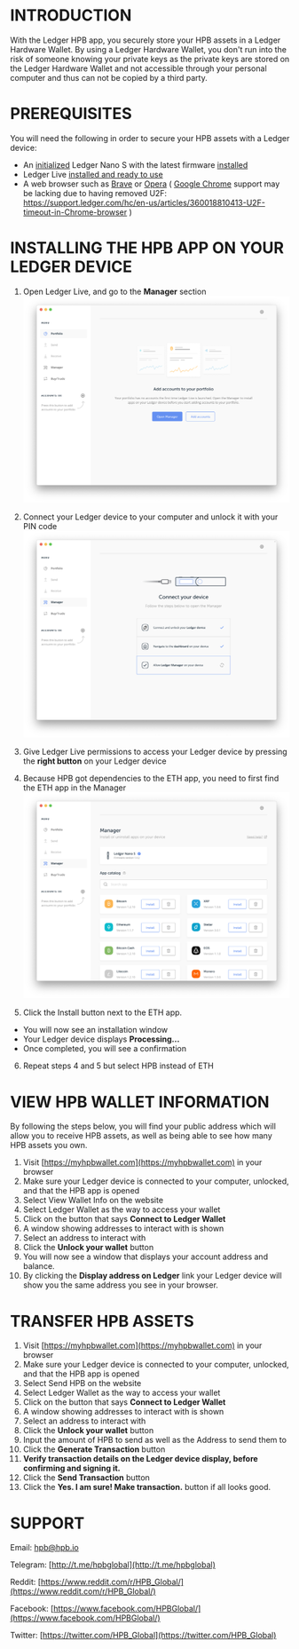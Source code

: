 # INTRODUCTION
With the Ledger HPB app, you securely store your HPB assets in a Ledger Hardware Wallet. By using a Ledger Hardware Wallet, you don't run into the risk of someone knowing your private keys as the private keys are stored on the Ledger Hardware Wallet and not accessible through your personal computer and thus can not be copied by a third party.

# PREREQUISITES
You will need the following in order to secure your HPB assets with a Ledger device:

* An [initialized](https://support.ledgerwallet.com/hc/en-us/articles/360000613793) Ledger Nano S with the latest firmware [installed](https://support.ledgerwallet.com/hc/en-us/articles/360002731113)
* Ledger Live [installed and ready to use](https://support.ledgerwallet.com/hc/en-us/articles/360006395233)
* A web browser such as [Brave](https://brave.com/) or [Opera](https://www.opera.com/) ( [Google Chrome](https://www.google.com/chrome/) support may be lacking due to having removed U2F: https://support.ledger.com/hc/en-us/articles/360018810413-U2F-timeout-in-Chrome-browser )


# INSTALLING THE HPB APP ON YOUR LEDGER DEVICE
1. Open Ledger Live, and go to the **Manager** section
![alt text](https://github.com/Nicemanss/ledger-doc/blob/master/images/LedgerLive.png "Ledger Live Manager")

2. Connect your Ledger device to your computer and unlock it with your PIN code
![alt text](https://github.com/Nicemanss/ledger-doc/blob/master/images/AllowLedger.png "Connect Device")

3. Give Ledger Live permissions to access your Ledger device by pressing the **right button** on your Ledger device 
4. Because HPB got dependencies to the ETH app, you need to first find the ETH app in the Manager
![alt text](https://github.com/Nicemanss/ledger-doc/blob/master/images/AppManager.png "App Manager")
5. Click the Install button next to the ETH app.
* You will now see an installation window
* Your Ledger device displays **Processing...**
* Once completed, you will see a confirmation
6. Repeat steps 4 and 5 but select HPB instead of ETH


# VIEW HPB WALLET INFORMATION
By following the steps below, you will find your public address which will allow you to receive HPB assets, as well as being able to see how many HPB assets you own.
1. Visit [https://myhpbwallet.com](https://myhpbwallet.com) in your browser
2. Make sure your Ledger device is connected to your computer, unlocked, and that the HPB app is opened
3. Select View Wallet Info on the website
4. Select Ledger Wallet as the way to access your wallet
5. Click on the button that says **Connect to Ledger Wallet**
6. A window showing addresses to interact with is shown
7. Select an address to interact with
8. Click the **Unlock your wallet** button
9. You will now see a window that displays your account address and balance.
10. By clicking the **Display address on Ledger** link your Ledger device will show you the same address you see in your browser.

# TRANSFER HPB ASSETS
1. Visit [https://myhpbwallet.com](https://myhpbwallet.com) in your browser
2. Make sure your Ledger device is connected to your computer, unlocked, and that the HPB app is opened
3. Select Send HPB on the website
4. Select Ledger Wallet as the way to access your wallet
5. Click on the button that says **Connect to Ledger Wallet**
6. A window showing addresses to interact with is shown
7. Select an address to interact with
8. Click the **Unlock your wallet** button
9. Input the amount of HPB to send as well as the Address to send them to
10. Click the **Generate Transaction** button
11. **Verify transaction details on the Ledger device display, before confirming and signing it.**
12. Click the **Send Transaction** button
13. Click the **Yes. I am sure! Make transaction.** button if all looks good.


# SUPPORT
Email: [hpb@hpb.io](mailto:hpb@hpb.io)

Telegram: [http://t.me/hpbglobal](http://t.me/hpbglobal)

Reddit: [https://www.reddit.com/r/HPB_Global/](https://www.reddit.com/r/HPB_Global/)

Facebook: [https://www.facebook.com/HPBGlobal/](https://www.facebook.com/HPBGlobal/)

Twitter: [https://twitter.com/HPB_Global](https://twitter.com/HPB_Global)
